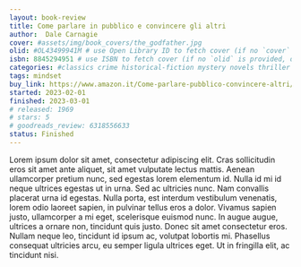 ```yaml
---
layout: book-review
title: Come parlare in pubblico e convincere gli altri 
author:  Dale Carnagie
cover: #assets/img/book_covers/the_godfather.jpg
olid: #OL43499941M # use Open Library ID to fetch cover (if no `cover` is provided)
isbn: 8845294951 # use ISBN to fetch cover (if no `olid` is provided, dashes are optional)
categories: #classics crime historical-fiction mystery novels thriller
tags: mindset
buy_link: https://www.amazon.it/Come-parlare-pubblico-convincere-altri/dp/8845294951
started: 2023-02-01
finished: 2023-03-01
# released: 1969
# stars: 5
# goodreads_review: 6318556633
status: Finished
---
```


Lorem ipsum dolor sit amet, consectetur adipiscing elit. Cras sollicitudin eros sit amet ante aliquet, sit amet vulputate lectus mattis. Aenean ullamcorper pretium nunc, sed egestas lorem elementum id. Nulla id mi id neque ultrices egestas ut in urna. Sed ac ultricies nunc. Nam convallis placerat urna id egestas. Nulla porta, est interdum vestibulum venenatis, lorem odio laoreet sapien, in pulvinar tellus eros a dolor. Vivamus sapien justo, ullamcorper a mi eget, scelerisque euismod nunc. In augue augue, ultrices a ornare non, tincidunt quis justo. Donec sit amet consectetur eros. Nullam neque leo, tincidunt id ipsum ac, volutpat lobortis mi. Phasellus consequat ultricies arcu, eu semper ligula ultrices eget. Ut in fringilla elit, ac tincidunt nisi.